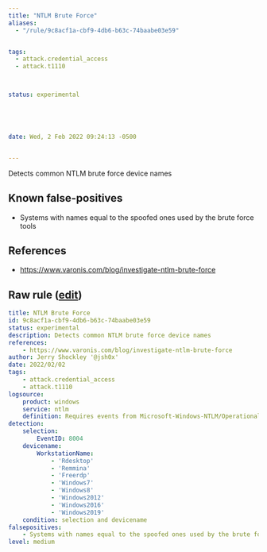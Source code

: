 ```yaml
---
title: "NTLM Brute Force"
aliases:
  - "/rule/9c8acf1a-cbf9-4db6-b63c-74baabe03e59"


tags:
  - attack.credential_access
  - attack.t1110



status: experimental





date: Wed, 2 Feb 2022 09:24:13 -0500


---
```


Detects common NTLM brute force device names

<!--more-->


## Known false-positives

* Systems with names equal to the spoofed ones used by the brute force tools



## References

* https://www.varonis.com/blog/investigate-ntlm-brute-force


## Raw rule ([edit](https://github.com/SigmaHQ/sigma/edit/master/rules/windows/builtin/ntlm/win_susp_ntlm_brute_force.yml))
```yaml
title: NTLM Brute Force
id: 9c8acf1a-cbf9-4db6-b63c-74baabe03e59
status: experimental
description: Detects common NTLM brute force device names
references:
    - https://www.varonis.com/blog/investigate-ntlm-brute-force
author: Jerry Shockley '@jsh0x'
date: 2022/02/02
tags:
    - attack.credential_access
    - attack.t1110
logsource:
    product: windows
    service: ntlm
    definition: Requires events from Microsoft-Windows-NTLM/Operational
detection:
    selection:
        EventID: 8004
    devicename:
        WorkstationName:
            - 'Rdesktop'
            - 'Remmina'
            - 'Freerdp'
            - 'Windows7'
            - 'Windows8'
            - 'Windows2012'
            - 'Windows2016'
            - 'Windows2019'
    condition: selection and devicename
falsepositives:
    - Systems with names equal to the spoofed ones used by the brute force tools 
level: medium

```
